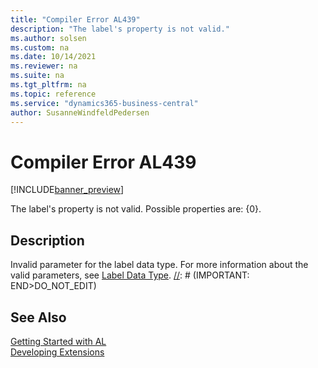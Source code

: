 ```yaml
---
title: "Compiler Error AL439"
description: "The label's property is not valid."
ms.author: solsen
ms.custom: na
ms.date: 10/14/2021
ms.reviewer: na
ms.suite: na
ms.tgt_pltfrm: na
ms.topic: reference
ms.service: "dynamics365-business-central"
author: SusanneWindfeldPedersen
---
```

[//]: # (START>DO_NOT_EDIT)
[//]: # (IMPORTANT:Do not edit any of the content between here and the END>DO_NOT_EDIT.)
[//]: # (Any modifications should be made in the .xml files in the ModernDev repo.)
# Compiler Error AL439

[!INCLUDE[banner_preview](../includes/banner_preview.md)]

The label's property is not valid. Possible properties are: {0}.

## Description
Invalid parameter for the label data type. For more information about the valid parameters, see [Label Data Type](../methods-auto/label/label-data-type.md).
[//]: # (IMPORTANT: END>DO_NOT_EDIT)
## See Also  
[Getting Started with AL](../devenv-get-started.md)  
[Developing Extensions](../devenv-dev-overview.md)  